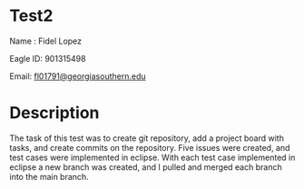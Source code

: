 # Test2
Name : Fidel Lopez

Eagle ID: 901315498

Email: fl01791@georgiasouthern.edu

# Description
The task of this test was to create git repository, add a project board with tasks, and create commits on the repository. Five issues were created, and test cases were implemented in eclipse. With each test case implemented in eclipse a new branch was created, and I pulled and merged each branch into the main branch. 
